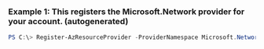 ### Example 1: This registers the Microsoft.Network provider for your account. (autogenerated)
```powershell
PS C:\> Register-AzResourceProvider -ProviderNamespace Microsoft.Network
```


